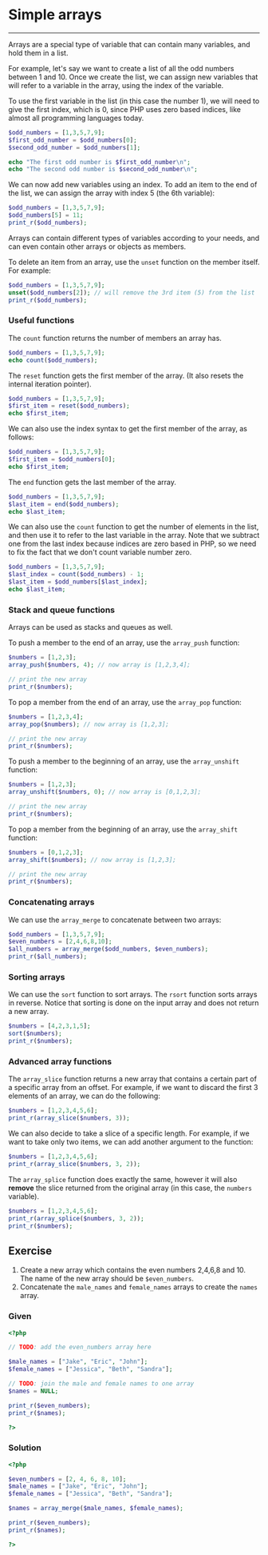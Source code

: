 # Simple arrays

---

Arrays are a special type of variable that can contain many variables, and hold them in a list.

For example, let's say we want to create a list of all the odd numbers between 1 and 10. Once we create the list, we can assign new variables that will refer to a variable in the array, using the index of the variable.

To use the first variable in the list (in this case the number 1), we will need to give the first index, which is 0, since PHP uses zero based indices, like almost all programming languages today.

```php
$odd_numbers = [1,3,5,7,9];
$first_odd_number = $odd_numbers[0];
$second_odd_number = $odd_numbers[1];

echo "The first odd number is $first_odd_number\n";
echo "The second odd number is $second_odd_number\n";
```

We can now add new variables using an index. To add an item to the end of the list, we can assign the array with index 5 (the 6th variable):

```php
$odd_numbers = [1,3,5,7,9];
$odd_numbers[5] = 11;
print_r($odd_numbers);
```

Arrays can contain different types of variables according to your needs, and can even contain other arrays or objects as members.

To delete an item from an array, use the `unset` function on the member itself. For example:

```php
$odd_numbers = [1,3,5,7,9];
unset($odd_numbers[2]); // will remove the 3rd item (5) from the list
print_r($odd_numbers);
```

### Useful functions

The `count` function returns the number of members an array has.

```php
$odd_numbers = [1,3,5,7,9];
echo count($odd_numbers);
```

The `reset` function gets the first member of the array. (It also resets the internal iteration pointer).

```php
$odd_numbers = [1,3,5,7,9];
$first_item = reset($odd_numbers);
echo $first_item;
```

We can also use the index syntax to get the first member of the array, as follows:

```php
$odd_numbers = [1,3,5,7,9];
$first_item = $odd_numbers[0];
echo $first_item;
```

The `end` function gets the last member of the array.

```php
$odd_numbers = [1,3,5,7,9];
$last_item = end($odd_numbers);
echo $last_item;
```

We can also use the `count` function to get the number of elements in the list, and then use it to refer to the last variable in the array. Note that we subtract one from the last index because indices are zero based in PHP, so we need to fix the fact that we don't count variable number zero.

```php
$odd_numbers = [1,3,5,7,9];
$last_index = count($odd_numbers) - 1;
$last_item = $odd_numbers[$last_index];
echo $last_item;
```

### Stack and queue functions

Arrays can be used as stacks and queues as well.

To push a member to the end of an array, use the `array_push` function:

```php
$numbers = [1,2,3];
array_push($numbers, 4); // now array is [1,2,3,4];

// print the new array
print_r($numbers);
```

To pop a member from the end of an array, use the `array_pop` function:

```php
$numbers = [1,2,3,4];
array_pop($numbers); // now array is [1,2,3];

// print the new array
print_r($numbers);
```

To push a member to the beginning of an array, use the `array_unshift` function:

```php
$numbers = [1,2,3];
array_unshift($numbers, 0); // now array is [0,1,2,3];

// print the new array
print_r($numbers);
```

To pop a member from the beginning of an array, use the `array_shift` function:

```php
$numbers = [0,1,2,3];
array_shift($numbers); // now array is [1,2,3];

// print the new array
print_r($numbers);
```

### Concatenating arrays

We can use the `array_merge` to concatenate between two arrays:

```php
$odd_numbers = [1,3,5,7,9];
$even_numbers = [2,4,6,8,10];
$all_numbers = array_merge($odd_numbers, $even_numbers);
print_r($all_numbers);
```

### Sorting arrays

We can use the `sort` function to sort arrays. The `rsort` function sorts arrays in reverse. Notice that sorting is done on the input array and does not return a new array.

```php
$numbers = [4,2,3,1,5];
sort($numbers);
print_r($numbers);
```

### Advanced array functions

The `array_slice` function returns a new array that contains a certain part of a specific array from an offset. For example, if we want to discard the first 3 elements of an array, we can do the following:

```php
$numbers = [1,2,3,4,5,6];
print_r(array_slice($numbers, 3));
```

We can also decide to take a slice of a specific length. For example, if we want to take only two items, we can add another argument to the function:

```php
$numbers = [1,2,3,4,5,6];
print_r(array_slice($numbers, 3, 2));
```

The `array_splice` function does exactly the same, however it will also **remove** the slice returned from the original array (in this case, the `numbers` variable).

```php
$numbers = [1,2,3,4,5,6];
print_r(array_splice($numbers, 3, 2));
print_r($numbers);
```

## Exercise

1. Create a new array which contains the even numbers 2,4,6,8 and 10. The name of the new array should be `$even_numbers`.
2. Concatenate the `male_names` and `female_names` arrays to create the `names` array.

### Given

```php
<?php

// TODO: add the even_numbers array here

$male_names = ["Jake", "Eric", "John"];
$female_names = ["Jessica", "Beth", "Sandra"];

// TODO: join the male and female names to one array
$names = NULL;

print_r($even_numbers);
print_r($names);

?>
```

### Solution

```php
<?php

$even_numbers = [2, 4, 6, 8, 10];
$male_names = ["Jake", "Eric", "John"];
$female_names = ["Jessica", "Beth", "Sandra"];

$names = array_merge($male_names, $female_names);

print_r($even_numbers);
print_r($names);

?>
```